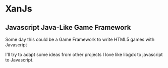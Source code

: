 XanJs
=====

Javascript Java-Like Game Framework
------------------------------------

Some day this could be a Game Framework to write HTML5 games with Javascript

I'll try to adapt some ideas from other projects I love like libgdx to javascript to Javascript.

